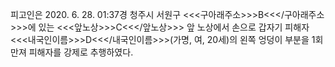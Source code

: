 피고인은 2020. 6. 28. 01:37경 청주시 서원구 <<<구아래주소>>>B<<</구아래주소>>>에 있는 <<<앞노상>>>C<<</앞노상>>> 앞 노상에서 손으로 갑자기 피해자 <<<내국인이름>>>D<<</내국인이름>>>(가명, 여, 20세)의 왼쪽 엉덩이 부분을 1회 만져 피해자를 강제로 추행하였다.
